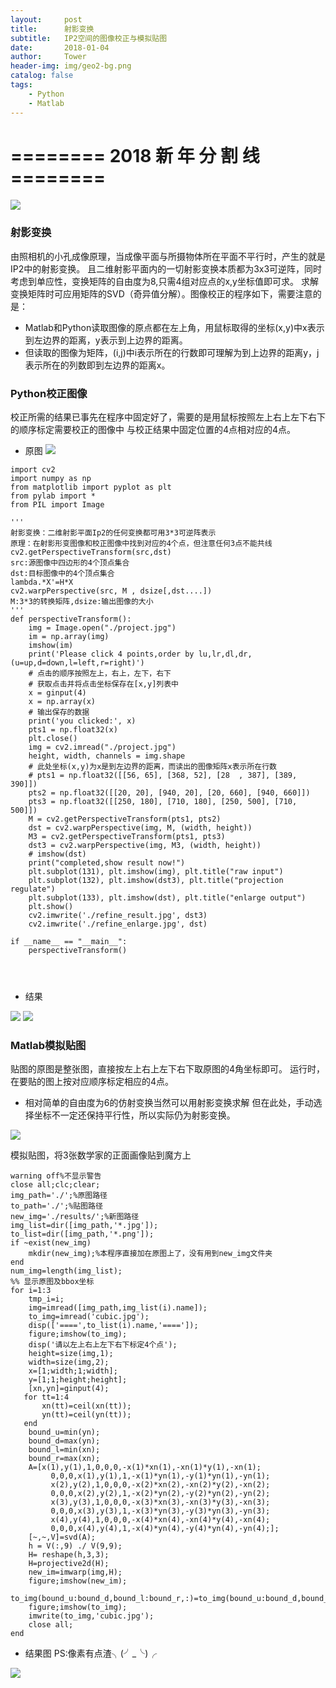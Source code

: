 ```yaml
---
layout:     post
title:      射影变换
subtitle:   IP2空间的图像校正与模拟贴图
date:       2018-01-04
author:     Tower
header-img: img/geo2-bg.png
catalog: false
tags:
    - Python 
    - Matlab
---
```


#  ======== 2018 新 年 分 割 线 ========

![](https://thumbnail0.baidupcs.com/thumbnail/5f434dd73c935a81768973a96f42f506?fid=3023563077-250528-218877194912656&time=1515114000&rt=sh&sign=FDTAER-DCb740ccc5511e5e8fedcff06b081203-f%2FZpYoBi6zgU%2B7bOJi%2FoU2yRA5I%3D&expires=8h&chkv=0&chkbd=0&chkpc=&dp-logid=102190362317401872&dp-callid=0&size=c710_u400&quality=100&vuk=-&ft=video)

### 射影变换

由照相机的小孔成像原理，当成像平面与所摄物体所在平面不平行时，产生的就是IP2中的射影变换。
且二维射影平面内的一切射影变换本质都为3x3可逆阵，同时考虑到单应性，变换矩阵的自由度为8,只需4组对应点的x,y坐标值即可求。
求解变换矩阵时可应用矩阵的SVD（奇异值分解）。图像校正的程序如下，需要注意的是：
- Matlab和Python读取图像的原点都在左上角，用鼠标取得的坐标(x,y)中x表示到左边界的距离，y表示到上边界的距离。
- 但读取的图像为矩阵，(i,j)中i表示所在的行数即可理解为到上边界的距离y，j表示所在的列数即到左边界的距离x。


### Python校正图像

校正所需的结果已事先在程序中固定好了，需要的是用鼠标按照左上右上左下右下的顺序标定需要校正的图像中
与校正结果中固定位置的4点相对应的4点。
- 原图
![](img/01-04/raw1.jpg)

```
import cv2
import numpy as np
from matplotlib import pyplot as plt
from pylab import *
from PIL import Image

'''
射影变换：二维射影平面Ip2的任何变换都可用3*3可逆阵表示
原理：在射影形变图像和校正图像中找到对应的4个点，但注意任何3点不能共线
cv2.getPerspectiveTransform(src,dst) 
src:源图像中四边形的4个顶点集合 
dst:目标图像中的4个顶点集合 
lambda.*X'=H*X
cv2.warpPerspective(src, M , dsize[,dst....]) 
M:3*3的转换矩阵,dsize:输出图像的大小 
'''
def perspectiveTransform():
    img = Image.open("./project.jpg")
    im = np.array(img)
    imshow(im)
    print('Please click 4 points,order by lu,lr,dl,dr,(u=up,d=down,l=left,r=right)')
    # 点击的顺序按照左上，右上，左下，右下
    # 获取点击并将点击坐标保存在[x,y]列表中
    x = ginput(4)
    x = np.array(x)
    # 输出保存的数据
    print('you clicked:', x)
    pts1 = np.float32(x)
    plt.close()
    img = cv2.imread("./project.jpg")
    height, width, channels = img.shape
    # 此处坐标(x,y)为x是到左边界的距离，而读出的图像矩阵x表示所在行数
    # pts1 = np.float32([[56, 65], [368, 52], [28  , 387], [389, 390]])
    pts2 = np.float32([[20, 20], [940, 20], [20, 660], [940, 660]])
    pts3 = np.float32([[250, 180], [710, 180], [250, 500], [710, 500]])
    M = cv2.getPerspectiveTransform(pts1, pts2)
    dst = cv2.warpPerspective(img, M, (width, height))
    M3 = cv2.getPerspectiveTransform(pts1, pts3)
    dst3 = cv2.warpPerspective(img, M3, (width, height))
    # imshow(dst)
    print("completed,show result now!")
    plt.subplot(131), plt.imshow(img), plt.title("raw input")
    plt.subplot(132), plt.imshow(dst3), plt.title("projection regulate")
    plt.subplot(133), plt.imshow(dst), plt.title("enlarge output")
    plt.show()
    cv2.imwrite('./refine_result.jpg', dst3)
    cv2.imwrite('./refine_enlarge.jpg', dst)

if __name__ == "__main__":
    perspectiveTransform()


    
```

- 结果

![](img/01-04/refine_result.jpg) ![](img/01-04/refine_enlarge.jpg)



### Matlab模拟贴图

贴图的原图是整张图，直接按左上右上左下右下取原图的4角坐标即可。
运行时，在要贴的图上按对应顺序标定相应的4点。
- 相对简单的自由度为6的仿射变换当然可以用射影变换求解
但在此处，手动选择坐标不一定还保持平行性，所以实际仍为射影变换。


![](img/01-04/Euclid.jpg)


模拟贴图，将3张数学家的正面画像贴到魔方上
```
warning off%不显示警告
close all;clc;clear;
img_path='./';%原图路径
to_path='./';%贴图路径
new_img='./results/';%新图路径
img_list=dir([img_path,'*.jpg']);
to_list=dir([img_path,'*.png']);
if ~exist(new_img)
    mkdir(new_img);%本程序直接加在原图上了，没有用到new_img文件夹
end
num_img=length(img_list);
%% 显示原图及bbox坐标
for i=1:3
    tmp_i=i;
    img=imread([img_path,img_list(i).name]);
    to_img=imread('cubic.jpg');
    disp(['====',to_list(i).name,'====']);
    figure;imshow(to_img);
    disp('请以左上右上左下右下标定4个点');
    height=size(img,1);
    width=size(img,2);
    x=[1;width;1;width];
    y=[1;1;height;height];
    [xn,yn]=ginput(4);
   for tt=1:4
       xn(tt)=ceil(xn(tt));
       yn(tt)=ceil(yn(tt));
   end
    bound_u=min(yn);
    bound_d=max(yn);
    bound_l=min(xn);
    bound_r=max(xn);
    A=[x(1),y(1),1,0,0,0,-x(1)*xn(1),-xn(1)*y(1),-xn(1);
         0,0,0,x(1),y(1),1,-x(1)*yn(1),-y(1)*yn(1),-yn(1);
         x(2),y(2),1,0,0,0,-x(2)*xn(2),-xn(2)*y(2),-xn(2);
         0,0,0,x(2),y(2),1,-x(2)*yn(2),-y(2)*yn(2),-yn(2);
         x(3),y(3),1,0,0,0,-x(3)*xn(3),-xn(3)*y(3),-xn(3);
         0,0,0,x(3),y(3),1,-x(3)*yn(3),-y(3)*yn(3),-yn(3);
         x(4),y(4),1,0,0,0,-x(4)*xn(4),-xn(4)*y(4),-xn(4);
         0,0,0,x(4),y(4),1,-x(4)*yn(4),-y(4)*yn(4),-yn(4);];
    [~,~,V]=svd(A);
    h = V(:,9) ./ V(9,9);
    H= reshape(h,3,3);
    H=projective2d(H);
    new_im=imwarp(img,H);
    figure;imshow(new_im);
    to_img(bound_u:bound_d,bound_l:bound_r,:)=to_img(bound_u:bound_d,bound_l:bound_r,:)+new_im;
    figure;imshow(to_img);
    imwrite(to_img,'cubic.jpg');
    close all;
end
```
- 结果图 PS:像素有点渣╮(╯_╰)╭

![](img/01-04/cubic3.jpg)
